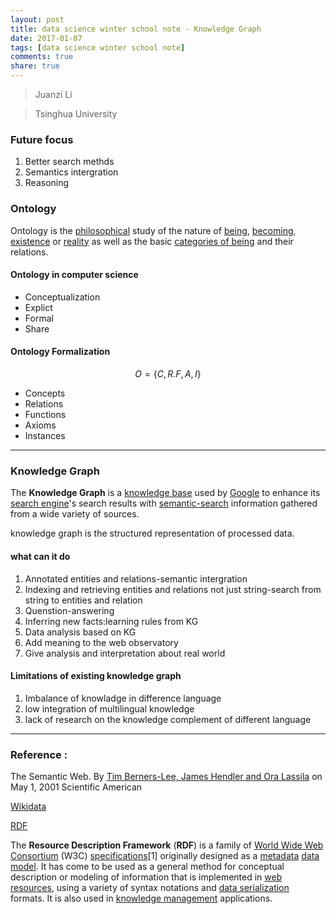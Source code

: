 ```yaml
---
layout: post
title: data science winter school note - Knowledge Graph
date: 2017-01-07
tags: [data science winter school note]
comments: true
share: true
---
```


> Juanzi Li

> Tsinghua University

### Future focus

1. Better search methds
2. Semantics intergration
3. Reasoning 

### Ontology

Ontology is the [philosophical](https://en.wikipedia.org/wiki/Philosophy) study of the nature of [being](https://en.wikipedia.org/wiki/Being), [becoming](https://en.wikipedia.org/wiki/Becoming_(philosophy)), [existence](https://en.wikipedia.org/wiki/Existence) or [reality](https://en.wikipedia.org/wiki/Reality) as well as the basic [categories of being](https://en.wikipedia.org/wiki/Category_of_being) and their relations.

#### Ontology in computer science

- Conceptualization
- Explict
- Formal
- Share

#### Ontology Formalization

$$
O = \{C,R.F,A,I\}
$$

- Concepts
- Relations
- Functions
- Axioms
- Instances

---

### Knowledge Graph

The **Knowledge Graph** is a [knowledge base](https://en.wikipedia.org/wiki/Knowledge_base) used by [Google](https://en.wikipedia.org/wiki/Google) to enhance its [search engine](https://en.wikipedia.org/wiki/Search_engine)'s search results with [semantic-search](https://en.wikipedia.org/wiki/Semantic_search) information gathered from a wide variety of sources. 

knowledge graph is the structured representation of processed data.

#### what can it do 

1. Annotated entities and relations-semantic intergration
2. Indexing and retrieving entities and relations not just string-search from string to entities and relation
3. Quenstion-answering
4. Inferring new facts:learning rules from KG
5. Data analysis based on KG
6. Add meaning to the web observatory
7. Give analysis and interpretation about real world


#### Limitations of existing knowledge graph

1. Imbalance of knowladge in difference language
2. low integration of multilingual knowledge
3. lack of research on the knowledge complement of different language


---

### Reference : 

The Semantic Web. By [Tim Berners-Lee, James Hendler and Ora Lassila](https://www.scientificamerican.com/author/tim-berners-lee-james-hendler-and-ora-lassila/) on May 1, 2001 Scientific American

[Wikidata](https://en.wikipedia.org/wiki/Wikidata)

[RDF](https://en.wikipedia.org/wiki/Resource_Description_Framework)

The **Resource Description Framework** (**RDF**) is a family of [World Wide Web Consortium](https://en.wikipedia.org/wiki/World_Wide_Web_Consortium) (W3C) [specifications](https://en.wikipedia.org/wiki/Specification)[1] originally designed as a [metadata](https://en.wikipedia.org/wiki/Metadata) [data model](https://en.wikipedia.org/wiki/Data_model). It has come to be used as a general method for conceptual description or modeling of information that is implemented in [web resources](https://en.wikipedia.org/wiki/Web_resource), using a variety of syntax notations and [data serialization](https://en.wikipedia.org/wiki/Data_serialization) formats. It is also used in [knowledge management](https://en.wikipedia.org/wiki/Knowledge_management) applications.

